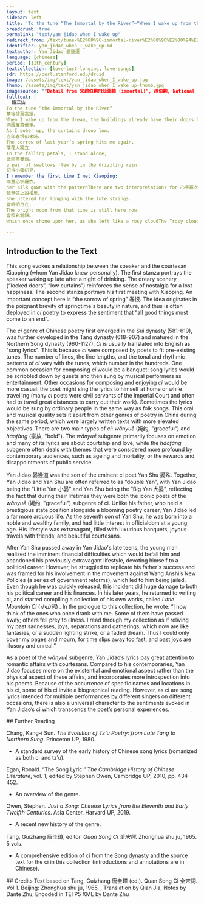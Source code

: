 ```yaml
---
layout: text
sidebar: left
title: 'To the tune “The Immortal by the River”—“When I wake up from the dream” | 臨江仙 · 夢後樓臺高鎖'
breadcrumb: true
permalink: "text/yan_jidao_when_I_wake_up"
redirect_from: /text/tune-%E2%80%9C-immortal-river%E2%80%9D%E2%80%94%E2%80%9Cwhen-i-wake-dream%E2%80%9D
identifier: yan_jidao_when_I_wake_up.md
textauthor: Yan Jidao 晏幾道
language: [chinese]
period: [11th_century]
textcollection: [love-lust-longing, love-songs]
sdr: https://purl.stanford.edu/druid 
image: /assets/img/text/yan_jidao_when_I_wake_up.jpg
thumb: /assets/img/text/yan_jidao_when_I_wake_up-thumb.jpg
imagesource: ""Detail from 宋趙伯駒飛仙圖軸 (immortal)", 趙伯駒, National Palace Museum, Accession Number: K2A001818N000000000PAA [Public Domain]"
fulltext: |
  臨江仙
To the tune “the Immortal by the River”
夢後樓臺高鎖，
When I wake up from the dream, the buildings already have their doors locked.
酒醒簾幕低垂。
As I sober up, the curtains droop low.
去年春恨卻來時。
The sorrow of last year’s spring hits me again.
落花人獨立，
In the falling petals, I stood alone;
微雨燕雙飛。
a pair of swallows flew by in the drizzling rain.
記得小蘋初見，
I remember the first time I met Xiaoping:
兩重心字羅衣。
her silk gown with the patternThere are two interpretations for 心字羅衣, one is that the hearts are the patterns on the silk gown, while the other is that the heart refers to the shape of the collar of the women’s clothes. Here the translator chooses to go with the first interpretation. of double hearts.
琵琶弦上說相思。
She uttered her longing with the lute strings.
當時明月在，
The bright moon from that time is still here now,
曾照彩雲歸。
which once shone upon her, as she left like a rosy cloudThe “rosy cloud” 彩雲 refers to Xiaoping. “Cloud” is an image that is often associated with sexual intercourse, and here it refers to one who had a physical relationship with the speaker. The “cloud” metaphor suggests Xiaoping is both beautiful and ephemeral, and the relationship between her and the speaker is passionate yet transient..

--- 
```

## Introduction to the Text 
<p><meta charset="utf-8" />This song evokes a relationship between the speaker and the courtesan Xiaoping (whom Yan Jidao knew personally). The first stanza portrays the speaker waking up late after a night of drinking. The dreary scenery (“locked doors”, “low curtains”) reinforces the sense of nostalgia for a lost happiness. The second stanza portrays his first meeting with Xiaoping. An important concept here is “the sorrow of spring” 春恨. The idea originates in the poignant brevity of springtime's beauty in nature, and thus is often deployed in <em>ci</em> poetry to express the sentiment that “all good things must come to an end”.</p> <p>The <em>ci</em> genre of Chinese poetry first emerged in the Sui dynasty (581-619), was further developed in the Tang dynasty (618-907) and matured in the Northern Song dynasty (960-1127). <em>Ci</em> is usually translated into English as "song lyrics". This is because <em>ci</em> were composed by poets to fit pre-existing tunes. The number of lines, the line lengths, and the tonal and rhythmic patterns of <em>ci</em> vary with the tunes, which number in the hundreds. One common occasion for composing <em>ci</em> would be a banquet: song lyrics would be scribbled down by guests and then sung by musical performers as entertainment. Other occasions for composing and enjoying <em>ci</em> would be more casual: the poet might sing the lyrics to himself at home or while travelling (many <em>ci</em> poets were civil servants of the Imperial Court and often had to travel great distances to carry out their work). Sometimes the lyrics would be sung by ordinary people in the same way as folk songs. This oral and musical quality sets it apart from other genres of poetry in China during the same period, which were largely written texts with more elevated objectives. There are two main types of <em>ci</em>: <em>wǎnyuē</em> (婉约, "graceful") and <em>háofàng</em> (豪放, "bold"). The <em>wǎnyuē</em> subgenre primarily focuses on emotion and many of its lyrics are about courtship and love, while the<em> háofàng</em> subgenre often deals with themes that were considered more profound by contemporary audiences, such as ageing and mortality, or the rewards and disappointments of public service.</p> <p><meta charset="utf-8" /></p> <p dir="ltr">Yan Jidao 晏幾道 was the son of the eminent ci poet Yan Shu 晏殊. Together, Yan Jidao and Yan Shu are often referred to as “double Yan”, with Yan Jidao being the “Little Yan 小晏” and Yan Shu being the “Big Yan 大晏”, reflecting the fact that during their lifetimes they were both the iconic poets of the <em>wǎnyuē</em> (婉约, "graceful") subgenre of ci. Unlike his father, who held a prestigious state position alongside a blooming poetry career, Yan Jidao led a far more arduous life. As the seventh son of Yan Shu, he was born into a noble and wealthy family, and had little interest in officialdom at a young age. His lifestyle was extravagant, filled with luxurious banquets, joyous travels with friends, and beautiful courtesans.</p> <p dir="ltr">After Yan Shu passed away in Yan Jidao's late teens, the young man realized the imminent financial difficulties which would befall him and abandoned his previously extravagant lifestyle, devoting himself to a political career. However, he struggled to replicate his father's success and was framed for his involvement in the movement against Wang Anshi’s New Policies (a series of government reforms), which led to him being jailed. Even though he was quickly released, this incident did huge damage to both his political career and his finances. In his later years, he returned to writing ci, and started compiling a collection of his own works, called <em>Little Mountain Ci</em> (<em>小山词</em>) . In the prologue to this collection, he wrote: “I now think of the ones who once drank with me. Some of them have passed away; others fell prey to illness. I read through my collection as if reliving my past sadnesses, joys, separations and gatherings, which now are like fantasies, or a sudden lighting strike, or a faded dream. Thus I could only cover my pages and mourn, for time slips away too fast, and past joys are illusory and unreal.”</p> <p dir="ltr">As a poet of the <em>wǎnyuē </em>subgenre, Yan Jidao’s lyrics pay great attention to romantic affairs with courtesans. Compared to his contemporaries, Yan Jidao focuses more on the existential and emotional aspect rather than the physical aspect of these affairs, and incorporates more introspection into his poems. Because of the occurrence of specific names and locations in his ci, some of his ci invite a biographical reading. However, as ci are song lyrics intended for multiple performances by different singers on different occasions, there is also a universal character to the sentiments evoked in Yan Jidao’s ci which transcends the poet’s personal experiences.</p>
## Further Reading 
<p>Chang, Kang-i Sun. <em>The Evolution of Tz’u Poetry: from Late Tang to Northern Sung</em>. Princeton UP, 1980.</p> <ul> <li>A standard survey of the early history of Chinese song lyrics (romanized as both ci and tz’u).</li> </ul> <p>Egan, Ronald. “The Song Lyric.” <em>The Cambridge History of Chinese Literature</em>, vol. 1, edited by Stephen Owen, Cambridge UP, 2010, pp. 434-452.</p> <ul> <li>An overview of the genre.</li> </ul> <p>Owen, Stephen. <em>Just a Song: Chinese Lyrics from the Eleventh and Early Twelfth Centuries</em>. Asia Center, Harvard UP, 2019.</p> <ul> <li>A recent new history of the genre.</li> </ul> <p>Tang, Guizhang 唐圭璋, editor. <em>Quan Song Ci 全宋詞</em>. Zhonghua shu ju, 1965. 5 vols.</p> <ul> <li>A comprehensive edition of ci from the Song dynasty and the source text for the ci in this collection (introductions and annotations are in Chinese).</li> </ul>
## Credits
Text based on Tang, Guizhang 唐圭璋 (ed.). Quan Song Ci 全宋詞. Vol 1. Beijing: Zhonghua shu ju, 1965, , Translation by Qian Jia, Notes by Dante Zhu, Encoded in TEI P5 XML by Dante Zhu
